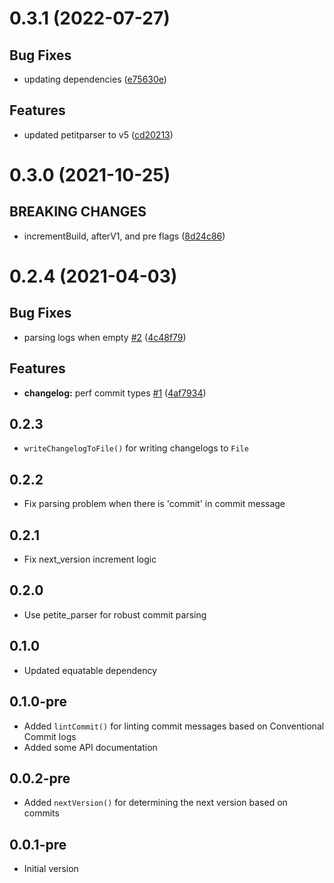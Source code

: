 # 0.3.1 (2022-07-27)

## Bug Fixes

- updating dependencies ([e75630e](commit/e75630e))

## Features

- updated petitparser to v5 ([cd20213](commit/cd20213))

# 0.3.0 (2021-10-25)

## BREAKING CHANGES

- incrementBuild, afterV1, and pre flags ([8d24c86](commit/8d24c86))

# 0.2.4 (2021-04-03)

## Bug Fixes

- parsing logs when empty [#2](issues/2) ([4c48f79](commit/4c48f79))

## Features

- **changelog:** perf commit types [#1](issues/1) ([4af7934](commit/4af7934))

## 0.2.3
- `writeChangelogToFile()` for writing changelogs to `File`

## 0.2.2
- Fix parsing problem when there is 'commit' in commit message

## 0.2.1
- Fix next_version increment logic
## 0.2.0
- Use petite_parser for robust commit parsing

## 0.1.0
- Updated equatable dependency

## 0.1.0-pre

- Added `lintCommit()` for linting commit messages based on Conventional Commit logs
- Added some API documentation

## 0.0.2-pre

- Added `nextVersion()` for determining the next version based on commits

## 0.0.1-pre

- Initial version
